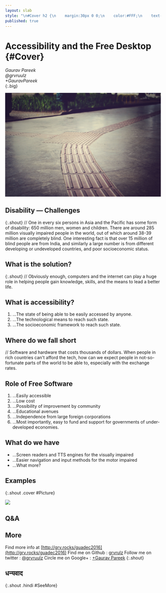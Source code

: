 ```yaml
---
layout: slab
style: "\n#Cover h2 {\n    margin:30px 0 0;\n    color:#FFF;\n    text-align:center;\n    font-size:70px;\n    text-shadow: 0px 0px 10px rgba(0,0,0,0.4);\n    }\n#Cover p {\n    margin:10px 0 0;\n    text-align:center;\n    color:#FFF;\n    font-style:italic;\n    font-size:20px;\n    }\n    #Cover p a {\n        color:#FFF;\n        }\n#Picture h2 {\n    color:#FFF;\n    }\n#SeeMore h2 {\n    font-size:100px\n    }\n#SeeMore img {\n    width:0.72em;\n    height:0.72em;\n    }\n"
published: true
---
```



# Accessibility and the Free Desktop {#Cover}

*Gaurav Pareek*  
*@grvruulz*   
*+GauravPareek*  
{:.big}

![](pictures/accessibility.jpg)
<!-- photo by Rafael Publio, https://pixabay.com/en/users/rafaelpublio-2513513/ -->


## Disability — Challenges
{:.shout}
// One in every six persons in Asia and the Pacific has some form of disability: 650 million men, women and children. There are around 285 million visually impaired people in the world, out of which around 38-39 million are completely blind. One interesting fact is that over 15 million of blind people are from India, and similarly a large number is from different developing or undeveloped countries, and poor socioeconomic status.


## What is the solution?
{:.shout}
// Obviously enough, computers and the internet can play a huge role in helping people gain knowledge, skills, and the means to lead a better life.

## What is accessibility?

1. …The state of being able to be easily accessed by anyone.
2. …The technological means to reach such state.
3. …The socioeconomic framework to reach such state.


## **Where do we fall short**
// Software and hardware that costs thousands of dollars. When people in rich countries can't afford the tech, how can we expect people in not-so-fortunate parts of the world to be able to, especially with the exchange rates.

## Role of Free Software

1. …Easily accessible
2. …Low cost
3. …Possibility of improvement by community
4. …Educational avenues
5. …Independence from large foreign corporations
6. …Most importantly, easy to fund and support for governments of under-developed economies.



## What do we have
- …Screen readers and TTS engines for the visually impaired
- …Easier navigation and input methods for the motor impaired
- …What more?

## Examples
{:.shout .cover #Picture}

![](pictures/picture.jpg)
<!-- photo by John Carey, fiftyfootshadows.net -->

## **Q&A**

## More
Find more info at [http://grv.rocks/guadec2016](http://grv.rocks/guadec2016)
Find me on Github : [grvrulz](https://github.com/grvrulz)
Follow me on twitter : [@grvruulz](https://twitter.com/grvruulz)
Circle me on Google+ : [+Gaurav Pareek](https://plus.google.com/+GauravPareek)
{:.shout}

## धन्यवाद
{:.shout .hindi #SeeMore}
